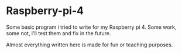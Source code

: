 # Raspberry-pi-4

Some basic program i tried to write for my Raspberry pi 4. Some work, some not, i'll test them and fix in the future.

Almost everything written here is made for fun or teaching purposes.
